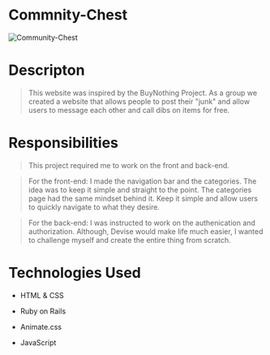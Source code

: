 # Commnity-Chest

![Community-Chest](https://i.imgur.com/qPFpkuT.jpg)

# Descripton
> This website was inspired by the BuyNothing Project. As a group we created a website that allows people to post their "junk" and allow users to message each other and call dibs on items for free.

# Responsibilities
> This project required me to work on the front and back-end.

> For the front-end: I made the navigation bar and the categories. The idea was to keep it simple and straight to the point. The categories page had the same mindset behind it. Keep it simple and allow users to quickly navigate to what they desire.

> For the back-end: I was instructed to work on the authenication and authorization. Although, Devise would make life much easier, I wanted to challenge myself and create the entire thing from scratch.

# Technologies Used

* HTML & CSS

* Ruby on Rails

* Animate.css

* JavaScript
 

